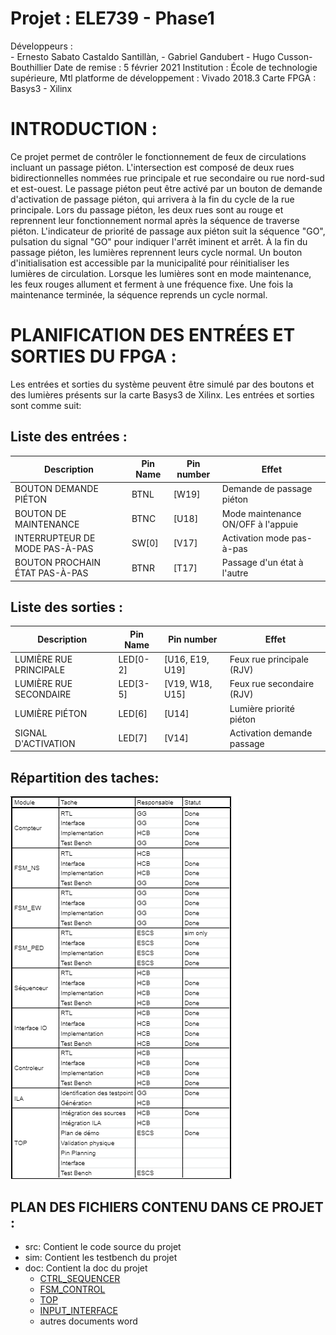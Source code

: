 # Projet : ELE739 - Phase1
Développeurs :			
	- Ernesto Sabato Castaldo Santillàn,
	- Gabriel Gandubert
	- Hugo Cusson-Bouthillier
Date de remise :		5 février 2021
Institution :			École de technologie supérieure, Mtl
platforme de développement : 	Vivado 2018.3
Carte FPGA :			Basys3 - Xilinx


# INTRODUCTION :
Ce projet permet de contrôler le fonctionnement de feux de circulations incluant un passage piéton.
L'intersection est composé de deux rues bidirectionnelles nommées rue principale et rue secondaire 
ou rue nord-sud et est-ouest. Le passage piéton peut être activé par un bouton de demande 
d'activation de passage piéton, qui arrivera à la fin du cycle de la rue principale. Lors du passage 
piéton, les deux rues sont au rouge et reprennent leur fonctionnement normal après la séquence de 
traverse piéton. L'indicateur de priorité de passage aux piéton suit la séquence "GO", pulsation du
signal "GO" pour indiquer l'arrêt iminent et arrêt. À la fin du passage piéton, les lumières
reprennent leurs cycle normal. Un bouton d'initialisation est accessible par la municipalité pour
réinitialiser les lumières de circulation. Lorsque les lumières sont en mode maintenance, les feux
rouges allument et ferment à une fréquence fixe. Une fois la maintenance terminée, la séquence 
reprends un cycle normal.

# PLANIFICATION DES ENTRÉES ET SORTIES DU FPGA :
Les entrées et sorties du système peuvent être simulé par des boutons et des lumières présents sur
la carte Basys3 de Xilinx. Les entrées et sorties sont comme suit:
## Liste des entrées :

| Description                    | Pin Name  | Pin number | Effet                                |
| ------------------------------ | --------- | ---------- | ------------------------------------ |
| BOUTON DEMANDE PIÉTON          | BTNL      |  [W19]     |  Demande de passage piéton           |
| BOUTON DE MAINTENANCE          | BTNC      |  [U18]     |  Mode maintenance ON/OFF à l'appuie  |
| INTERRUPTEUR DE MODE PAS-À-PAS | SW[0]     |  [V17]     |  Activation mode pas-à-pas           |
| BOUTON PROCHAIN ÉTAT PAS-À-PAS | BTNR      |  [T17]     |  Passage d'un état à l'autre         |

## Liste des sorties :

| Description                    | Pin Name  | Pin number      | Effet                           |
| ------------------------------ | --------- | --------------- | ------------------------------- |
| LUMIÈRE RUE PRINCIPALE		 | LED[0-2]  | [U16, E19, U19] | Feux rue principale (RJV)       |
| LUMIÈRE RUE SECONDAIRE		 | LED[3-5]  | [V19, W18, U15] | Feux rue secondaire (RJV)       |
| LUMIÈRE PIÉTON			     | LED[6]    | [U14]		   | Lumière priorité piéton         |
| SIGNAL D'ACTIVATION		     | LED[7]    | [V14]		   | Activation demande passage      |

## Répartition des taches:
![taches](doc/media/TACHES.png "taches")
## PLAN DES FICHIERS CONTENU DANS CE PROJET :
 - src: Contient le code source du projet
 - sim: Contient les testbench du projet
 - doc: Contient la doc du projet
   - [CTRL_SEQUENCER](doc/CTRL_SEQUENCER.md)
   - [FSM_CONTROL](doc/FSM_CONTROL.md)
   - [TOP](doc/TOP.md)
   - [INPUT_INTERFACE](doc/INPUT_INTERFACE.md)
   - autres documents word
